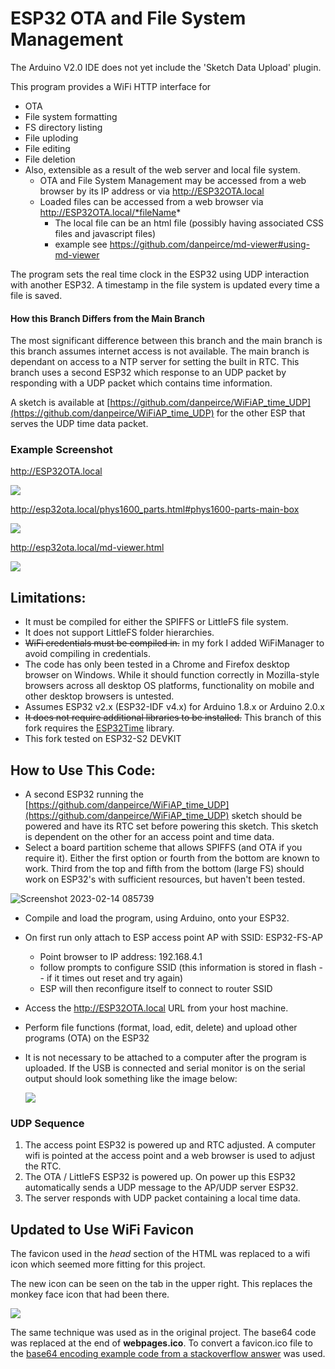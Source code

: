 # ESP32 OTA and File System Management

The Arduino V2.0 IDE does not yet include the 'Sketch Data Upload' plugin.

This program provides a WiFi HTTP interface for

* OTA
* File system formatting
* FS directory listing
* File uploding
* File editing
* File deletion
* Also, extensible as a result of the web server and local file system.
    * OTA and File System Management may be accessed from a web browser by its IP address or via http://ESP32OTA.local
    * Loaded files can be accessed from a web browser via http://ESP32OTA.local/*fileName*
	    * The local file can be an html file (possibly having associated CSS files and javascript files)
        * example see https://github.com/danpeirce/md-viewer#using-md-viewer		

The program sets the real time clock in the ESP32 using UDP interaction with another ESP32. A timestamp in the file system is updated every time a file is saved. 

#### How this Branch Differs from the Main Branch

The most significant difference between this branch and the main branch is this branch assumes internet access is not available. The main branch is dependant on 
access to a NTP server for setting the built in RTC. This branch uses a second ESP32 which response to an UDP packet by responding with a UDP packet which contains
time information. 

A sketch is available at [https://github.com/danpeirce/WiFiAP_time_UDP](https://github.com/danpeirce/WiFiAP_time_UDP) for the other ESP that serves the UDP
time data packet.

### Example Screenshot

http://ESP32OTA.local

![](img/screenshot_w_timestamp.png)

http://esp32ota.local/phys1600_parts.html#phys1600-parts-main-box

![](img/screenshot_phys1600_parts.png)

http://esp32ota.local/md-viewer.html

![](img/screenshot_md-viewer.png)

## Limitations:

* It must be compiled for either the SPIFFS or LittleFS file system. 
* It does not support LittleFS folder hierarchies.
* ~~WiFi credentials must be compiled in.~~ in my fork I added WiFiManager to avoid compiling in credentials.
* The code has only been tested in a Chrome and Firefox desktop browser on Windows. While it should function correctly in Mozilla-style browsers across 
  all desktop OS platforms, functionality on mobile and other desktop browsers is untested.
* Assumes ESP32 v2.x (ESP32-IDF v4.x) for Arduino 1.8.x or Arduino 2.0.x 
* ~~It does not require additional libraries to be installed.~~ This branch of this fork requires the [ESP32Time](https://github.com/fbiego/ESP32Time) library.
* This fork tested on ESP32-S2 DEVKIT 


## How to Use This Code:

* A second ESP32 running the [https://github.com/danpeirce/WiFiAP_time_UDP](https://github.com/danpeirce/WiFiAP_time_UDP) sketch should be 
  powered and have its RTC set before powering this sketch. This sketch is dependent on the other for an access point and time data.
* Select a board partition scheme that allows SPIFFS (and OTA if you require it). Either the first option or fourth from the bottom are known to 
  work. Third from the top and fifth from the bottom (large FS) should work on ESP32's with sufficient resources, but haven't been tested.

![Screenshot 2023-02-14 085739](https://user-images.githubusercontent.com/14856369/218584574-e9b7bc12-1cc5-4a47-a1dc-c944b132fa9f.png)

* Compile and load the program, using Arduino,  onto your ESP32. 
* On first run only attach to ESP access point AP with SSID:  ESP32-FS-AP
    * Point browser to IP address: 192.168.4.1
	* follow prompts to configure SSID (this information is stored in flash -- if it times out reset and try again)
	* ESP will then reconfigure itself to connect to router SSID
* Access the http://ESP32OTA.local URL from your host machine.
* Perform file functions (format, load, edit, delete) and upload other programs (OTA) on the ESP32
* It is not necessary to be attached to a computer after the program is uploaded. If the USB is connected and serial monitor is on
  the serial output should look something like the image below: 
  
  ![](img/UDP_time_data.png)
  
### UDP Sequence

1. The access point ESP32 is powered up and RTC adjusted. A computer wifi is pointed at the access point and a web browser is used to adjust the RTC. 
2. The OTA / LittleFS ESP32 is powered up. On power up this ESP32 automatically sends a UDP message to the AP/UDP server ESP32.
3. The server responds with  UDP packet containing a local time data.

## Updated to Use WiFi Favicon

The favicon used in the *head* section of the HTML was replaced to a wifi icon which seemed more fitting for this project.

The new icon can be seen on the tab in the upper right. This replaces the monkey face icon that had been there.

![](img/favicon-wifi.png)

The same technique was used as in the original project. The base64 code was replaced at the end of **webpages.ico**. To convert a favicon.ico file to 
the [base64 encoding example code from a stackoverflow answer](https://stackoverflow.com/questions/6150289/how-can-i-convert-an-image-into-base64-string-using-javascript#56180766) was used.
